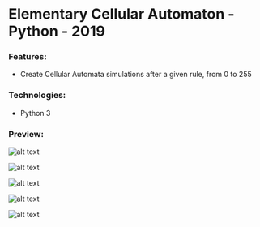 # Elementary Cellular Automaton - Python - 2019


### Features:
- Create Cellular Automata simulations after a given rule, from 0 to 255

### Technologies:
- Python 3

### Preview:

![alt text](https://github.com/panaitescu-paul/ElementaryCellularAutomaton-Python-2019/blob/master/screenshots/s1.png)

![alt text](https://github.com/panaitescu-paul/ElementaryCellularAutomaton-Python-2019/blob/master/screenshots/s2.png)

![alt text](https://github.com/panaitescu-paul/ElementaryCellularAutomaton-Python-2019/blob/master/screenshots/s3.png)

![alt text](https://github.com/panaitescu-paul/ElementaryCellularAutomaton-Python-2019/blob/master/screenshots/s4.png)

![alt text](https://github.com/panaitescu-paul/ElementaryCellularAutomaton-Python-2019/blob/master/screenshots/s5.png)


